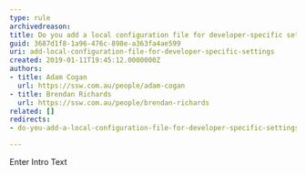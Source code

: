 ```yaml
---
type: rule
archivedreason: 
title: Do you add a local configuration file for developer-specific settings?
guid: 3687d1f8-1a96-476c-898e-a363fa4ae599
uri: add-local-configuration-file-for-developer-specific-settings
created: 2019-01-11T19:45:12.0000000Z
authors:
- title: Adam Cogan
  url: https://ssw.com.au/people/adam-cogan
- title: Brendan Richards
  url: https://ssw.com.au/people/brendan-richards
related: []
redirects:
- do-you-add-a-local-configuration-file-for-developer-specific-settings

---
```



Enter Intro Text
<br><excerpt class='endintro'></excerpt><br>



